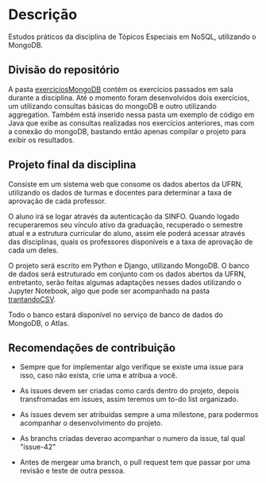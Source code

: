# Descrição
Estudos práticos da disciplina de Tópicos Especiais em NoSQL, utilizando o MongoDB. 

## Divisão do repositório

A pasta [exerciciosMongoDB](https://github.com/itepifanio/mongoStudy/tree/master/exerciciosMongoDB) contém os exercícios passados em sala durante a disciplina. Até o momento foram desenvolvidos dois exercícios, um utilizando consultas básicas do mongoDB e outro utilizando aggregation. Também está inserido nessa pasta um exemplo de código em Java que exibe as consultas realizadas nos exercícios anteriores, mas com a conexão do mongoDB, bastando então apenas compilar o projeto para exibir os resultados.

## Projeto final da disciplina

Consiste em um sistema web que consome os dados abertos da UFRN, utilizando os dados de turmas e docentes para determinar a taxa de aprovação de cada professor. 

O aluno irá se logar através da autenticação da SINFO. Quando logado recuperaremos seu vínculo ativo da graduação, recuperado o semestre atual e a estrutura curricular do aluno, assim ele poderá acessar através das disciplinas, quais os professores disponíveis e a taxa de aprovação de cada um deles.

O projeto será escrito em Python e Django, utilizando MongoDB. O banco de dados será estruturado em conjunto com os dados abertos da UFRN, entretanto, serão feitas algumas adaptações nesses dados utilizando o Jupyter Notebook, algo que pode ser acompanhado na pasta [trantandoCSV](https://github.com/itepifanio/mongoStudy/blob/master/projeto/tratandoCSV/Turmas%20de%20graduacao%202015-2018%20.ipynb).

Todo o banco estará disponível no serviço de banco de dados do MongoDB, o Atlas. 

## Recomendações de contribuição 


- Sempre que for implementar algo verifique se existe uma issue para isso, caso não exista, crie uma e atribua a você. 

- As issues devem ser criadas como cards dentro do projeto, depois transfromadas em issues, assim teremos um to-do list organizado.

- As issues devem ser atribuidas sempre a uma milestone, para podermos acompanhar o desenvolvimento do projeto. 

- As branchs criadas deverao acompanhar o numero da issue, tal qual "issue-42"

- Antes de mergear uma branch, o pull request tem que passar por uma revisão e teste de outra pessoa.
